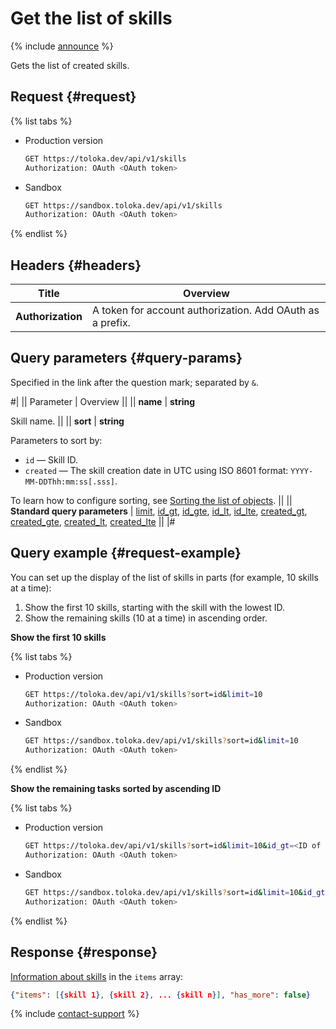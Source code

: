 # Get the list of skills

{% include [announce](../_includes/announce.md) %}

Gets the list of created skills.

## Request {#request}

{% list tabs %}

- Production version

    ```bash
    GET https://toloka.dev/api/v1/skills
    Authorization: OAuth <OAuth token>
    ```

- Sandbox

    ```bash
    GET https://sandbox.toloka.dev/api/v1/skills
    Authorization: OAuth <OAuth token>
    ```

{% endlist %}

## Headers {#headers}

Title | Overview
----- | -----
**Authorization** | A token for account authorization. Add OAuth as a prefix.

## Query parameters {#query-params}

Specified in the link after the question mark; separated by `&`.

#|
|| Parameter | Overview ||
|| **name** | **string**

Skill name. ||
|| **sort** | **string**

Parameters to sort by:

- `id` — Skill ID.
- `created` — The skill creation date in UTC using ISO 8601 format: `YYYY-MM-DDThh:mm:ss[.sss]`.

To learn how to configure sorting, see [Sorting the list of objects](sorting.md). ||
|| **Standard query parameters** |
[limit](./standard-query-parameters.md#limit), [id_gt](./standard-query-parameters.md#id_gt), [id_gte](./standard-query-parameters.md#id_gte), [id_lt](./standard-query-parameters.md#id_lt), [id_lte](./standard-query-parameters.md#id_lte), [created_gt](./standard-query-parameters.md#created_gt), [created_gte](./standard-query-parameters.md#created_gte), [created_lt](./standard-query-parameters.md#created_lt), [created_lte](./standard-query-parameters.md#created_lte) ||
|#

## Query example {#request-example}

You can set up the display of the list of skills in parts (for example, 10 skills at a time):

1. Show the first 10 skills, starting with the skill with the lowest ID.
1. Show the remaining skills (10 at a time) in ascending order.

**Show the first 10 skills**

{% list tabs %}

- Production version

    ```bash
    GET https://toloka.dev/api/v1/skills?sort=id&limit=10
    Authorization: OAuth <OAuth token>
    ```

- Sandbox

    ```bash
    GET https://sandbox.toloka.dev/api/v1/skills?sort=id&limit=10
    Authorization: OAuth <OAuth token>
    ```

{% endlist %}

**Show the remaining tasks sorted by ascending ID**

{% list tabs %}

- Production version

    ```bash
    GET https://toloka.dev/api/v1/skills?sort=id&limit=10&id_gt=<ID of the last skill from the previous response>
    Authorization: OAuth <OAuth token>
    ```

- Sandbox

    ```bash
    GET https://sandbox.toloka.dev/api/v1/skills?sort=id&limit=10&id_gt=<ID of the last skill from the previous response>
    Authorization: OAuth <OAuth token>
    ```

{% endlist %}

## Response {#response}

[Information about skills](get-skill.md) in the `items` array:

```json
{"items": [{skill 1}, {skill 2}, ... {skill n}], "has_more": false}
```

{% include [contact-support](../../guide/_includes/contact-support.md) %}